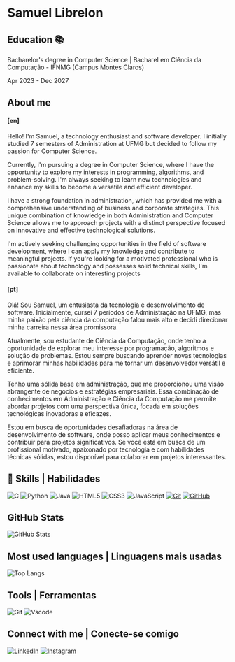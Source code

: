 # Samuel Librelon

## Education 📚
Bacharelor's degree in Computer Science | Bacharel em Ciência da Computação - IFNMG (Campus Montes Claros)

Apr 2023 - Dec 2027

## About me
#### [en]
Hello! I'm Samuel, a technology enthusiast and software developer. I initially studied 7 semesters of Administration at UFMG but decided to follow my passion for Computer Science.

Currently, I'm pursuing a degree in Computer Science, where I have the opportunity to explore my interests in programming, algorithms, and problem-solving. I'm always seeking to learn new technologies and enhance my skills to become a versatile and efficient developer.

I have a strong foundation in administration, which has provided me with a comprehensive understanding of business and corporate strategies. This unique combination of knowledge in both Administration and Computer Science allows me to approach projects with a distinct perspective focused on innovative and effective technological solutions.

I'm actively seeking challenging opportunities in the field of software development, where I can apply my knowledge and contribute to meaningful projects. If you're looking for a motivated professional who is passionate about technology and possesses solid technical skills, I'm available to collaborate on interesting projects

#### [pt]
Olá! Sou Samuel, um entusiasta da tecnologia e desenvolvimento de software. Inicialmente, cursei 7 períodos de Administração na UFMG, mas minha paixão pela ciência da computação falou mais alto e decidi direcionar minha carreira nessa área promissora.

Atualmente, sou estudante de Ciência da Computação, onde tenho a oportunidade de explorar meu interesse por programação, algoritmos e solução de problemas. Estou sempre buscando aprender novas tecnologias e aprimorar minhas habilidades para me tornar um desenvolvedor versátil e eficiente.

Tenho uma sólida base em administração, que me proporcionou uma visão abrangente de negócios e estratégias empresariais. Essa combinação de conhecimentos em Administração e Ciência da Computação me permite abordar projetos com uma perspectiva única, focada em soluções tecnológicas inovadoras e eficazes.

Estou em busca de oportunidades desafiadoras na área de desenvolvimento de software, onde posso aplicar meus conhecimentos e contribuir para projetos significativos. Se você está em busca de um profissional motivado, apaixonado por tecnologia e com habilidades técnicas sólidas, estou disponível para colaborar em projetos interessantes.

## 🎯 Skills | Habilidades 
![C](https://img.shields.io/badge/C-00599C?style=for-the-badge&logo=c&logoColor=white)
![Python](https://img.shields.io/badge/python-3670A0?style=for-the-badge&logo=python&logoColor=ffdd54)
![Java](https://img.shields.io/badge/java-%23ED8B00.svg?style=for-the-badge&logo=openjdk&logoColor=white)
![HTML5](https://img.shields.io/badge/HTML5-E34F26?style=for-the-badge&logo=html5&logoColor=white)
![CSS3](https://img.shields.io/badge/CSS3-1572B6?style=for-the-badge&logo=css3&logoColor=white)
![JavaScript](https://img.shields.io/badge/JavaScript-F7DF1E?style=for-the-badge&logo=javascript&logoColor=black)
[![Git](https://img.shields.io/badge/Git-000?style=for-the-badge&logo=git&logoColor=E94D5F)](https://git-scm.com/doc)
[![GitHub](https://img.shields.io/badge/GitHub-000?style=for-the-badge&logo=github&logoColor=30A3DC)](https://docs.github.com/)


## GitHub Stats
![GitHub Stats](https://github-readme-stats.vercel.app/api?username=samuellibrelon&theme=transparent&bg_color=000&border_color=30A3DC&show_icons=true&icon_color=30A3DC&title_color=E94D5F&text_color=FFF)

## Most used languages | Linguagens mais usadas
![Top Langs](https://github-readme-stats-git-masterrstaa-rickstaa.vercel.app/api/top-langs/?username=samuellibrelon&layout=compact&bg_color=000&border_color=30A3DC&title_color=E94D5F&text_color=FFF)

## Tools | Ferramentas

![Git](https://img.shields.io/badge/GIT-E44C30?style=for-the-badge&logo=css3&logoColor=white)
![Vscode](https://img.shields.io/badge/Vscode-007ACC?style=for-the-badge&logo=css3&logoColor=white)


## Connect with me | Conecte-se comigo
[![LinkedIn](https://img.shields.io/badge/LinkedIn-0077B5?style=for-the-badge&logo=linkedin&logoColor=white)](https://www.linkedin.com/in/samuellibrelon/)
[![Instagram](https://img.shields.io/badge/-Instagram-%23E4405F?style=for-the-badge&logo=instagram&logoColor=white)](https://www.instagram.com/samuellibrelon/)

